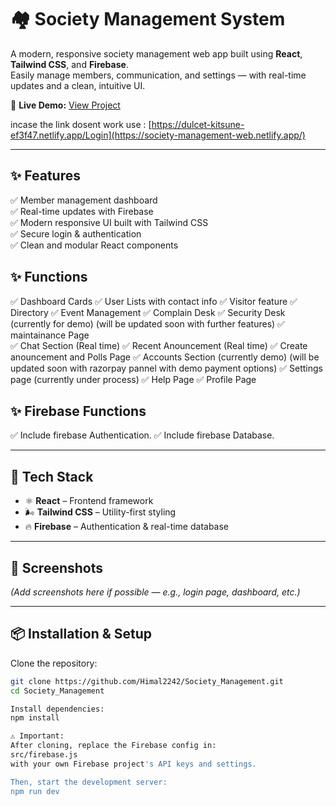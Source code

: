 # 🏘️ Society Management System

A modern, responsive society management web app built using **React**, **Tailwind CSS**, and **Firebase**.  
Easily manage members, communication, and settings — with real-time updates and a clean, intuitive UI.

🔗 **Live Demo:** [View Project](https://society-management-web.netlify.app/)


incase the link dosent work use : [https://dulcet-kitsune-ef3f47.netlify.app/Login](https://society-management-web.netlify.app/)



---

## ✨ Features
✅ Member management dashboard  
✅ Real-time updates with Firebase  
✅ Modern responsive UI built with Tailwind CSS  
✅ Secure login & authentication  
✅ Clean and modular React components

## ✨ Functions
✅ Dashboard Cards 
✅ User Lists with contact info
✅ Visitor feature
✅ Directory
✅ Event Management
✅ Complain Desk
✅ Security Desk (currently for demo) (will be updated soon with further features)
✅ maintainance Page   
✅ Chat Section (Real time)
✅ Recent Anouncement (Real time)
✅ Create anouncement and Polls Page
✅ Accounts Section (currently demo) (will be updated soon with razorpay pannel with demo payment options)
✅ Settings page (currently under process)
✅ Help Page 
✅ Profile Page

## ✨ Firebase Functions
✅ Include firebase Authentication. 
✅ Include firebase Database.

---

## 🚀 Tech Stack
- ⚛️ **React** – Frontend framework
- 🌬 **Tailwind CSS** – Utility-first styling
- 🔥 **Firebase** – Authentication & real-time database

---

## 📸 Screenshots
*(Add screenshots here if possible — e.g., login page, dashboard, etc.)*

---

## 📦 Installation & Setup

Clone the repository:
```bash
git clone https://github.com/Himal2242/Society_Management.git
cd Society_Management

Install dependencies:
npm install

⚠️ Important:
After cloning, replace the Firebase config in:
src/firebase.js
with your own Firebase project's API keys and settings.

Then, start the development server:
npm run dev


